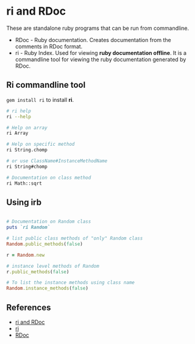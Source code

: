 # ri and RDoc

These are standalone ruby programs that can be run from commandline.

* RDoc - Ruby documentation. Creates documentation from the comments in RDoc format.
* ri - Ruby Index. Used for viewing **ruby documentation offline**. It is a commandline tool for viewing the ruby documentation generated by RDoc.

## Ri commandline tool

`gem install ri` to install **ri**.

~~~bash
# ri help
ri --help

# Help on array
ri Array

# Help on specific method
ri String.chomp

# or use ClassName#InstanceMethodName
ri String#chomp

# Documentation on class method
ri Math::sqrt
~~~

## Using irb

~~~ruby

# Documentation on Random class
puts `ri Random`

# list public class methods of "only" Random class
Random.public_methods(false)

r = Random.new

# instance level methods of Random
r.public_methods(false)

# To list the instance methods using class name
Random.instance_methods(false)

~~~

## References

* [ri and RDoc](http://rubylearning.com/satishtalim/ruby_ri_tool.html)
* [ri](http://www.caliban.org/ruby/rubyguide.shtml#ri)
* [RDoc](https://en.wikipedia.org/wiki/RDoc)